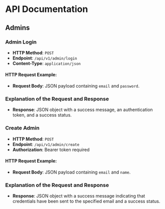 # API Documentation

## Admins

### Admin Login

- **HTTP Method**: `POST`
- **Endpoint**: `/api/v1/admin/login`
- **Content-Type**: `application/json`

#### HTTP Request Example:

- **Request Body**: JSON payload containing `email` and `password`.

### Explanation of the Request and Response

- **Response**: JSON object with a success message, an authentication token, and a success status.

### Create Admin

- **HTTP Method**: `POST`
- **Endpoint**: `/api/v1/admin/create`
- **Authorization**: Bearer token required

#### HTTP Request Example:

- **Request Body**: JSON payload containing `email` and `name`.

### Explanation of the Request and Response

- **Response**: JSON object with a success message indicating that credentials have been sent to the specified email and a success status.
